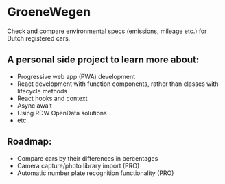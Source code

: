 # GroeneWegen
Check and compare environmental specs (emissions, mileage etc.) for Dutch registered cars.

## A personal side project to learn more about:

- Progressive web app (PWA) development
- React development with function components, rather than classes with lifecycle methods
- React hooks and context
- Async await
- Using RDW OpenData solutions
- etc.

## Roadmap:

- Compare cars by their differences in percentages
- Camera capture/photo library import (PRO)
- Automatic number plate recognition functionality (PRO)
